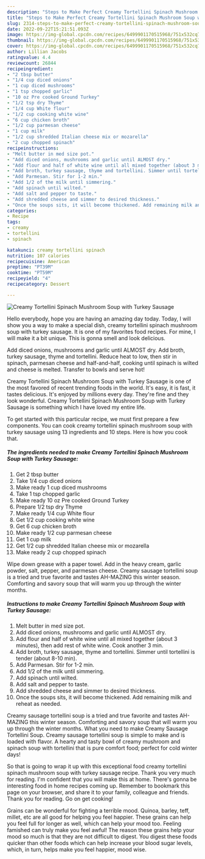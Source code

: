 ```yaml
---
description: "Steps to Make Perfect Creamy Tortellini Spinach Mushroom Soup with Turkey Sausage"
title: "Steps to Make Perfect Creamy Tortellini Spinach Mushroom Soup with Turkey Sausage"
slug: 2314-steps-to-make-perfect-creamy-tortellini-spinach-mushroom-soup-with-turkey-sausage
date: 2022-09-22T15:21:51.093Z
image: https://img-global.cpcdn.com/recipes/6499901170515968/751x532cq70/creamy-tortellini-spinach-mushroom-soup-with-turkey-sausage-recipe-main-photo.jpg
thumbnail: https://img-global.cpcdn.com/recipes/6499901170515968/751x532cq70/creamy-tortellini-spinach-mushroom-soup-with-turkey-sausage-recipe-main-photo.jpg
cover: https://img-global.cpcdn.com/recipes/6499901170515968/751x532cq70/creamy-tortellini-spinach-mushroom-soup-with-turkey-sausage-recipe-main-photo.jpg
author: Lillian Jacobs
ratingvalue: 4.4
reviewcount: 26844
recipeingredient:
- "2 tbsp butter"
- "1/4 cup diced onions"
- "1 cup diced mushrooms"
- "1 tsp chopped garlic"
- "10 oz Pre cooked Ground Turkey"
- "1/2 tsp dry Thyme"
- "1/4 cup White flour"
- "1/2 cup cooking white wine"
- "6 cup chicken broth"
- "1/2 cup parmesan cheese"
- "1 cup milk"
- "1/2 cup shredded Italian cheese mix or mozarella"
- "2 cup chopped spinach"
recipeinstructions:
- "Melt butter in med size pot."
- "Add diced onions, mushrooms and garlic until ALMOST dry."
- "Add flour and half of white wine until all mixed together (about 3 minutes), then add rest of white wine. Cook another 3 min."
- "Add broth, turkey sausage, thyme and tortellini. Simmer until tortellini is tender (about 8-10 min)."
- "Add Parmesan. Stir for 1-2 min."
- "Add 1/2 of the milk until simmering."
- "Add spinach until wilted."
- "Add salt and pepper to taste."
- "Add shredded cheese and simmer to desired thickness."
- "Once the soups sits, it will become thickened. Add remaining milk and reheat as needed."
categories:
- Recipe
tags:
- creamy
- tortellini
- spinach

katakunci: creamy tortellini spinach 
nutrition: 107 calories
recipecuisine: American
preptime: "PT39M"
cooktime: "PT59M"
recipeyield: "4"
recipecategory: Dessert

---
```



![Creamy Tortellini Spinach Mushroom Soup with Turkey Sausage](https://img-global.cpcdn.com/recipes/6499901170515968/751x532cq70/creamy-tortellini-spinach-mushroom-soup-with-turkey-sausage-recipe-main-photo.jpg)

Hello everybody, hope you are having an amazing day today. Today, I will show you a way to make a special dish, creamy tortellini spinach mushroom soup with turkey sausage. It is one of my favorites food recipes. For mine, I will make it a bit unique. This is gonna smell and look delicious.

Add diced onions, mushrooms and garlic until ALMOST dry. Add broth, turkey sausage, thyme and tortellini. Reduce heat to low, then stir in spinach, parmesan cheese and half-and-half, cooking until spinach is wilted and cheese is melted. Transfer to bowls and serve hot!

Creamy Tortellini Spinach Mushroom Soup with Turkey Sausage is one of the most favored of recent trending foods in the world. It's easy, it is fast, it tastes delicious. It's enjoyed by millions every day. They're fine and they look wonderful. Creamy Tortellini Spinach Mushroom Soup with Turkey Sausage is something which I have loved my entire life.


To get started with this particular recipe, we must first prepare a few components. You can cook creamy tortellini spinach mushroom soup with turkey sausage using 13 ingredients and 10 steps. Here is how you cook that.

<!--inarticleads1-->

##### The ingredients needed to make Creamy Tortellini Spinach Mushroom Soup with Turkey Sausage:

1. Get 2 tbsp butter
1. Take 1/4 cup diced onions
1. Make ready 1 cup diced mushrooms
1. Take 1 tsp chopped garlic
1. Make ready 10 oz Pre cooked Ground Turkey
1. Prepare 1/2 tsp dry Thyme
1. Make ready 1/4 cup White flour
1. Get 1/2 cup cooking white wine
1. Get 6 cup chicken broth
1. Make ready 1/2 cup parmesan cheese
1. Get 1 cup milk
1. Get 1/2 cup shredded Italian cheese mix or mozarella
1. Make ready 2 cup chopped spinach


Wipe down grease with a paper towel. Add in the heavy cream, garlic powder, salt, pepper, and parmesan cheese. Creamy sausage tortellini soup is a tried and true favorite and tastes AH-MAZING this winter season. Comforting and savory soup that will warm you up through the winter months. 

<!--inarticleads2-->

##### Instructions to make Creamy Tortellini Spinach Mushroom Soup with Turkey Sausage:

1. Melt butter in med size pot.
1. Add diced onions, mushrooms and garlic until ALMOST dry.
1. Add flour and half of white wine until all mixed together (about 3 minutes), then add rest of white wine. Cook another 3 min.
1. Add broth, turkey sausage, thyme and tortellini. Simmer until tortellini is tender (about 8-10 min).
1. Add Parmesan. Stir for 1-2 min.
1. Add 1/2 of the milk until simmering.
1. Add spinach until wilted.
1. Add salt and pepper to taste.
1. Add shredded cheese and simmer to desired thickness.
1. Once the soups sits, it will become thickened. Add remaining milk and reheat as needed.


Creamy sausage tortellini soup is a tried and true favorite and tastes AH-MAZING this winter season. Comforting and savory soup that will warm you up through the winter months. What you need to make Creamy Sausage Tortellini Soup. Creamy sausage tortellini soup is simple to make and is loaded with flavor. A hearty and tasty bowl of creamy mushroom and spinach soup with tortellini that is pure comfort food; perfect for cold winter days! 

So that is going to wrap it up with this exceptional food creamy tortellini spinach mushroom soup with turkey sausage recipe. Thank you very much for reading. I'm confident that you will make this at home. There's gonna be interesting food in home recipes coming up. Remember to bookmark this page on your browser, and share it to your family, colleague and friends. Thank you for reading. Go on get cooking!

Grains can be wonderful for fighting a terrible mood. Quinoa, barley, teff, millet, etc are all good for helping you feel happier. These grains can help you feel full for longer as well, which can help your mood too. Feeling famished can truly make you feel awful! The reason these grains help your mood so much is that they are not difficult to digest. You digest these foods quicker than other foods which can help increase your blood sugar levels, which, in turn, helps make you feel happier, mood wise.
